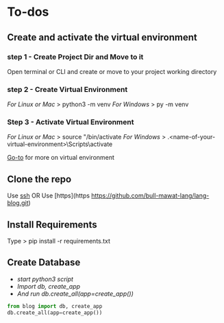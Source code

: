 # To-dos
## Create and activate the virtual environment

### step 1 - Create Project Dir and Move to it
Open terminal or CLI and create or move to your project working directory

### step 2 - Create Virtual Environment
*For Linux or Mac* > python3 -m venv <name-of-your-virtual-environment>
*For Windows* > py -m venv <name-of-your-virtual-environment>

### Step 3 - Activate Virtual Environment

*For Linux or Mac* > source <name-of-your-virtual-environment>"/bin/activate
*For Windows* > .\<name-of-your-virtual-environment>\Scripts\activate

[Go-to](https://docs.python.org/3/library/venv.html) for more on virtual environment

## Clone the repo
Use [ssh](git@github.com:bull-mawat-lang/lang-blog.git) OR
Use [https](https https://github.com/bull-mawat-lang/lang-blog.git)

## Install Requirements
Type > pip install -r requirements.txt

## Create Database
* *start python3 script*
* *Import db, create_app*
* *And run db.create_all(app=create_app())*

```python
from blog import db, create_app
db.create_all(app=create_app())
```

